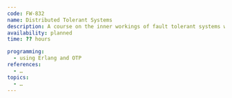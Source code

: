 ```yaml
---
code: FW-832
name: Distributed Tolerant Systems
description: A course on the inner workings of fault tolerant systems with a high degree of distribution for availability, performance and consistency of information.
availability: planned
time: ?? hours

programming:
  - using Erlang and OTP
references:
  - …
topics:
  - …
---
```

